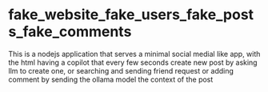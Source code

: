 # fake_website_fake_users_fake_posts_fake_comments
This is a nodejs application that serves a minimal social medial like app, with the html having a copilot that every few seconds create new post by asking llm to create one, or searching and sending friend request or adding comment by sending the ollama model the context of the post
